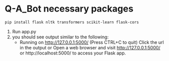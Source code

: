 # Q-A_Bot necessary packages
```
pip install flask nltk transformers scikit-learn flask-cors
  ```
1. Run app.py
2. you should see output similar to the following:
    * Running on http://127.0.0.1:5000/ (Press CTRL+C to quit)
Click the url in the output or Open a web browser and visit http://127.0.0.1:5000/ or http://localhost:5000/ to access your Flask app.
